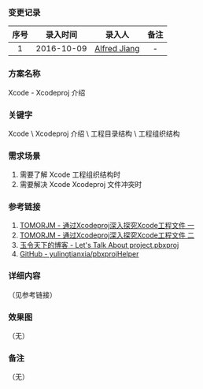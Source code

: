 ### 变更记录

| 序号 | 录入时间 | 录入人 | 备注 |
|:--------:|:--------:|:--------:|:--------:|
| 1 | 2016-10-09 | [Alfred Jiang](https://github.com/viktyz) | - |

### 方案名称

Xcode - Xcodeproj 介绍

### 关键字

Xcode \ Xcodeproj 介绍 \ 工程目录结构 \ 工程组织结构

### 需求场景

1. 需要了解 Xcode 工程组织结构时
2. 需要解决 Xcode Xcodeproj 文件冲突时

### 参考链接

1. [TOMORJM - 通过Xcodeproj深入探究Xcode工程文件 一](http://www.tomorjm.com/2016/10/05/%E9%80%9A%E8%BF%87Xcodeproj%E6%B7%B1%E5%85%A5%E6%8E%A2%E7%A9%B6Xcode%E5%B7%A5%E7%A8%8B%E6%96%87%E4%BB%B6%20%E4%B8%80/)
2. [TOMORJM - 通过Xcodeproj深入探究Xcode工程文件 二](http://www.tomorjm.com/2016/10/06/%E9%80%9A%E8%BF%87Xcodeproj%E6%B7%B1%E5%85%A5%E6%8E%A2%E7%A9%B6Xcode%E5%B7%A5%E7%A8%8B%E6%96%87%E4%BB%B6%20%E4%BA%8C/)
3. [玉令天下的博客 - Let's Talk About project.pbxproj](http://yulingtianxia.com/blog/2016/09/28/Let-s-Talk-About-project-pbxproj/)
4. [GitHub - yulingtianxia/pbxprojHelper](https://github.com/yulingtianxia/pbxprojHelper)

### 详细内容
（见参考链接）

### 效果图
（无）

### 备注
（无）